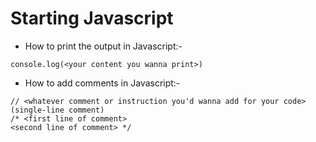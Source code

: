 # Starting Javascript

- How to print the output in Javascript:-
```
console.log(<your content you wanna print>)
```

- How to add comments in Javascript:-
```
// <whatever comment or instruction you'd wanna add for your code> (single-line comment)
/* <first line of comment>
<second line of comment> */
```

